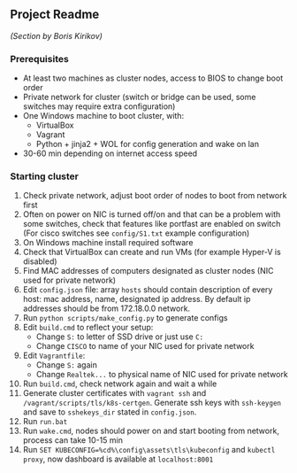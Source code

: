 
## Project Readme

_(Section by Boris Kirikov)_


### Prerequisites

 - At least two machines as cluster nodes, access to BIOS to change boot order
 - Private network for cluster (switch or bridge can be used, some switches may require extra configuration)
 - One Windows machine to boot cluster, with:
    * VirtualBox
    * Vagrant
    * Python + jinja2 + WOL for config generation and wake on lan
 - 30-60 min depending on internet access speed

### Starting cluster

  1. Check private network, adjust boot order of nodes to boot from network first
  2. Often on power on NIC is turned off/on and that can be a problem with some switches, check that features like portfast are enabled on switch
     (For cisco switches see `config/S1.txt` example configuration)
  3. On Windows machine install required software
  4. Check that VirtualBox can create and run VMs (for example Hyper-V is disabled)
  5. Find MAC addresses of computers designated as cluster nodes (NIC used for private network)
  6. Edit `config.json` file: array `hosts` should contain description of every host: mac address, name, designated ip address. By default ip addresses
     should be from 172.18.0.0 network. 
  7. Run `python scripts/make_config.py` to generate configs
  8. Edit `build.cmd` to reflect your setup:
      - Change `S:` to letter of SSD drive or just use `C:`
      - Change `CISCO` to name of your NIC used for private network
  9. Edit `Vagrantfile`:
      - Change `S:` again
      - Change `Realtek...` to physical name of NIC used for private network
  10. Run `build.cmd`, check network again and wait a while
  11. Generate cluster certificates with `vagrant ssh` and `/vagrant/scripts/tls/k8s-certgen`. Generate ssh keys with `ssh-keygen` and save to 
      `sshekeys_dir` stated in `config.json`.
  12. Run `run.bat`
  13. Run `wake.cmd`, nodes should power on and start booting from network, process can take 10-15 min
  14. Run `SET KUBECONFIG=%cd%\config\assets\tls\kubeconfig` and `kubectl proxy`, now dashboard is available at `localhost:8001`

